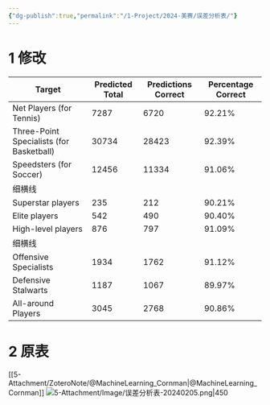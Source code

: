 ```yaml
---
{"dg-publish":true,"permalink":"/1-Project/2024-美赛/误差分析表/"}
---
```


# 1 修改
| Target                                   | Predicted Total | Predictions Correct | Percentage Correct |
|------------------------------------------|-----------------|---------------------|--------------------|
| Net Players (for Tennis)                 | 7287            | 6720                | 92.21%             |
| Three-Point Specialists (for Basketball) | 30734           | 28423               | 92.39%             |
| Speedsters (for Soccer)                  | 12456           | 11334               | 91.06%             |
| 细横线                                      |                 |                     |                    |
| Superstar players                        | 235             | 212                 | 90.21%             |
| Elite players                            | 542             | 490                 | 90.40%             |
| High-level players                       | 876             | 797                 | 91.09%             |
| 细横线                                      |                 |                     |                    |
| Offensive Specialists                    | 1934            | 1762                | 91.12%             |
| Defensive Stalwarts                      | 1187            | 1067                | 89.97%             |
| All-around Players                       | 3045            | 2768                | 90.86%             |
# 2 原表
[[5-Attachment/ZoteroNote/@MachineLearning_Cornman\|@MachineLearning_Cornman]]
![5-Attachment/Image/误差分析表-20240205.png|450](/img/user/5-Attachment/Image/%E8%AF%AF%E5%B7%AE%E5%88%86%E6%9E%90%E8%A1%A8-20240205.png)

